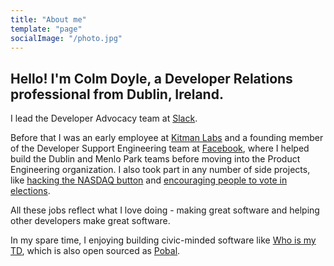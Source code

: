 ```yaml
---
title: "About me"
template: "page"
socialImage: "/photo.jpg"
---
```


##  Hello! I'm Colm Doyle, a Developer Relations professional from Dublin, Ireland.

I lead the Developer Advocacy team at [Slack](https://api.slack.com).

Before that I was an early employee at [Kitman Labs](https://kitmanlabs.com) and a founding member of the Developer Support Engineering team at [Facebook](https://developers.facebook.com), where I helped build the Dublin and Menlo Park teams before moving into the Product Engineering organization. I also took part in any number of side projects, like [hacking the NASDAQ button](http://techcrunch.com/2012/05/18/how-facebook-hacked-the-nasdaq-button/) and [encouraging people to vote in elections](https://www.facebook.com/notes/facebook-data-science/the-2012-election-day-through-the-facebook-lens/10151181043778859/).

All these jobs reflect what I love doing - making great software and helping other developers make great software.

In my spare time, I enjoying building civic-minded software like [Who is my TD](http://www.whoismytd.com/?utm_source=personal_site&utm_medium=organic&utm_campaign=homepage), which is also open sourced as [Pobal](https://github.com/colmdoyle/pobal).

